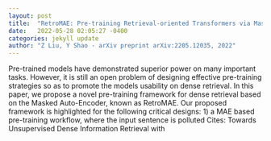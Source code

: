 ```yaml
---
layout: post
title:  "RetroMAE: Pre-training Retrieval-oriented Transformers via Masked Auto-Encoder"
date:   2022-05-28 02:05:27 -0400
categories: jekyll update
author: "Z Liu, Y Shao - arXiv preprint arXiv:2205.12035, 2022"
---
```

Pre-trained models have demonstrated superior power on many important tasks. However, it is still an open problem of designing effective pre-training strategies so as to promote the models  usability on dense retrieval. In this paper, we propose a novel pre-training framework for dense retrieval based on the Masked Auto-Encoder, known as RetroMAE. Our proposed framework is highlighted for the following critical designs: 1) a MAE based pre-training workflow, where the input sentence is polluted  Cites: Towards Unsupervised Dense Information Retrieval with 